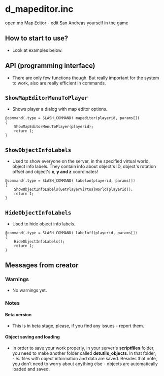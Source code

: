 # d_mapeditor.inc

open.mp Map Editor - edit San Andreas yourself in the game

## How to start to use?

- Look at examples below.

## API (programming interface)

- There are only few functions though. But really important for the system to work, also are really efficient in commands.
## `ShowMapEditorMenuToPlayer`
- Shows player a dialog with map editor options.
```pawn
@command(.type = SLASH_COMMAND) mapeditor(playerid, params[]) 
{
    ShowMapEditorMenuToPlayer(playerid);
    return 1;
}
```
## `ShowObjectInfoLabels`
- Used to show everyone on the server, in the specified virtual world, object info labels. They contain info about object's ID, object's rotation offset and object's **x, y and z** coordinates!
```pawn
@command(.type = SLASH_COMMAND) labelon(playerid, params[])
{
    ShowObjectInfoLabels(GetPlayerVirtualWorld(playerid));
    return 1;
}
```
## `HideObjectInfoLabels`
- Used to hide object info labels.
```pawn
@command(.type = SLASH_COMMAND) labeloff(playerid, params[])
{
    HideObjectInfoLabels();
    return 1;
}
```

## Messages from creator

### Warnings
- No warnings yet.
### Notes
#### Beta version
- This is in beta stage, please, if you find any issues - report them.

#### Object saving and loading
- In order to save your work properly, in your server's **scriptfiles** folder, you need to make another folder called **detutils_objects**. In that folder, *-.ini* files with object information and data are saved. Besides that note, you don't need to worry about anything else - objects are automatically loaded and saved.
